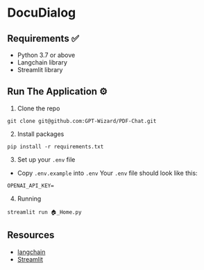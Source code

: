 # DocuDialog

 ## Requirements ✅
 - Python 3.7 or above
 - Langchain library
 - Streamlit library


 ## Run The Application ⚙️

 1. Clone the repo

 ```
 git clone git@github.com:GPT-Wizard/PDF-Chat.git
 ```

 2. Install packages

 ```
 pip install -r requirements.txt
 ```

 3. Set up your `.env` file

 - Copy `.env.example` into `.env`
   Your `.env` file should look like this:

 ```
 OPENAI_API_KEY=

 ```

 4. Running

 ```
 streamlit run 🏠_Home.py 
 ```

 ## Resources 
 - [langchain](https://python.langchain.com/en/latest/index.html)
 - [Streamlit](https://discuss.streamlit.io/)
